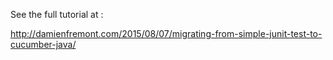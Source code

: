 See the full tutorial at :

http://damienfremont.com/2015/08/07/migrating-from-simple-junit-test-to-cucumber-java/
